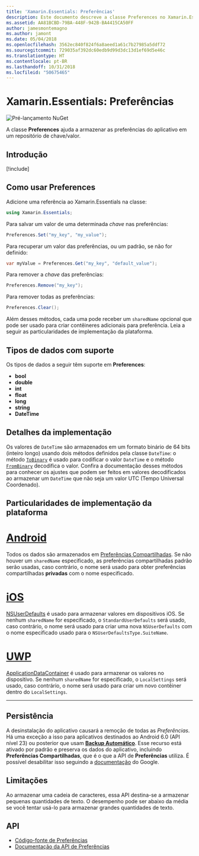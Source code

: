 ```yaml
---
title: 'Xamarin.Essentials: Preferências'
description: Este documento descreve a classe Preferences no Xamarin.Essentials, que salva as preferências do aplicativo em um repositório de chave/valor. Ele mostra como usar a classe e os tipos de dados que podem ser armazenados.
ms.assetid: AA81BCBD-79BA-448F-942B-BA4415CA50FF
author: jamesmontemagno
ms.author: jamont
ms.date: 05/04/2018
ms.openlocfilehash: 3562ec840f824f6a8aeed1a61c7b27985a5ddf72
ms.sourcegitcommit: 729035af392dc60edb9d99d3dc13d1ef69d5e46c
ms.translationtype: HT
ms.contentlocale: pt-BR
ms.lasthandoff: 10/31/2018
ms.locfileid: "50675465"
---
```

# <a name="xamarinessentials-preferences"></a>Xamarin.Essentials: Preferências

![Pré-lançamento NuGet](~/media/shared/pre-release.png)

A classe **Preferences** ajuda a armazenar as preferências do aplicativo em um repositório de chave/valor.

## <a name="get-started"></a>Introdução

[!include[](~/essentials/includes/get-started.md)]

## <a name="using-preferences"></a>Como usar Preferences

Adicione uma referência ao Xamarin.Essentials na classe:

```csharp
using Xamarin.Essentials;
```

Para salvar um valor de uma determinada _chave_ nas preferências:

```csharp
Preferences.Set("my_key", "my_value");
```

Para recuperar um valor das preferências, ou um padrão, se não for definido:

```csharp
var myValue = Preferences.Get("my_key", "default_value");
```

Para remover a _chave_ das preferências:

```csharp
Preferences.Remove("my_key");
```

Para remover todas as preferências:

```csharp
Preferences.Clear();
```

Além desses métodos, cada uma pode receber um `sharedName` opcional que pode ser usado para criar contêineres adicionais para preferência. Leia a seguir as particularidades de implementação da plataforma.

## <a name="supported-data-types"></a>Tipos de dados com suporte

Os tipos de dados a seguir têm suporte em **Preferences**:

- **bool**
- **double**
- **int**
- **float**
- **long**
- **string**
- **DateTime**

## <a name="implementation-details"></a>Detalhes da implementação

Os valores de `DateTime` são armazenados em um formato binário de 64 bits (inteiro longo) usando dois métodos definidos pela classe `DateTime`: o método [`ToBinary`](xref:System.DateTime.ToBinary) é usado para codificar o valor `DateTime` e o método [`FromBinary`](xref:System.DateTime.FromBinary(System.Int64)) decodifica o valor. Confira a documentação desses métodos para conhecer os ajustes que podem ser feitos em valores decodificados ao armazenar um `DateTime` que não seja um valor UTC (Tempo Universal Coordenado).

## <a name="platform-implementation-specifics"></a>Particularidades de implementação da plataforma

# <a name="androidtabandroid"></a>[Android](#tab/android)

Todos os dados são armazenados em [Preferências Compartilhadas](https://developer.android.com/training/data-storage/shared-preferences.html). Se não houver um `sharedName` especificado, as preferências compartilhadas padrão serão usadas, caso contrário, o nome será usado para obter preferências compartilhadas **privadas** com o nome especificado.

# <a name="iostabios"></a>[iOS](#tab/ios)

[NSUserDefaults](https://docs.microsoft.com/en-us/xamarin/ios/app-fundamentals/user-defaults) é usado para armazenar valores em dispositivos iOS. Se nenhum `sharedName` for especificado, o `StandardUserDefaults` será usado, caso contrário, o nome será usado para criar uma nova `NSUserDefaults` com o nome especificado usado para o `NSUserDefaultsType.SuiteName`.

# <a name="uwptabuwp"></a>[UWP](#tab/uwp)

[ApplicationDataContainer](https://docs.microsoft.com/en-us/uwp/api/windows.storage.applicationdatacontainer) é usado para armazenar os valores no dispositivo. Se nenhum `sharedName` for especificado, o `LocalSettings` será usado, caso contrário, o nome será usado para criar um novo contêiner dentro do `LocalSettings`.

--------------

## <a name="persistence"></a>Persistência

A desinstalação do aplicativo causará a remoção de todas as _Preferências_. Há uma exceção a isso para aplicativos destinados ao Android 6.0 (API nível 23) ou posterior que usam [__Backup Automático__](https://developer.android.com/guide/topics/data/autobackup). Esse recurso está ativado por padrão e preserva os dados do aplicativo, incluindo __Preferências Compartilhadas__, que é o que a API de **Preferências** utiliza. É possível desabilitar isso seguindo a [documentação](https://developer.android.com/guide/topics/data/autobackup) do Google.

## <a name="limitations"></a>Limitações

Ao armazenar uma cadeia de caracteres, essa API destina-se a armazenar pequenas quantidades de texto.  O desempenho pode ser abaixo da média se você tentar usá-lo para armazenar grandes quantidades de texto.

## <a name="api"></a>API

- [Código-fonte de Preferências](https://github.com/xamarin/Essentials/tree/master/Xamarin.Essentials/Preferences)
- [Documentação da API de Preferências](xref:Xamarin.Essentials.Preferences)

